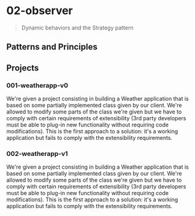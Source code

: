 # 02-observer
> Dynamic behaviors and the Strategy pattern

## Patterns and Principles


## Projects

### 001-weatherapp-v0
We're given a project consisting in building a Weather application that is based on some partially implemented class given by our client. We're allowed to modify some parts of the class we're given but we have to comply with certain requirements of extensibility (3rd party developers must be able to plug-in new functionality without requiring code modifications).
This is the first approach to a solution: it's a working application but fails to comply with the extensibility requirements.

### 002-weatherapp-v1
We're given a project consisting in building a Weather application that is based on some partially implemented class given by our client. We're allowed to modify some parts of the class we're given but we have to comply with certain requirements of extensibility (3rd party developers must be able to plug-in new functionality without requiring code modifications).
This is the first approach to a solution: it's a working application but fails to comply with the extensibility requirements.
